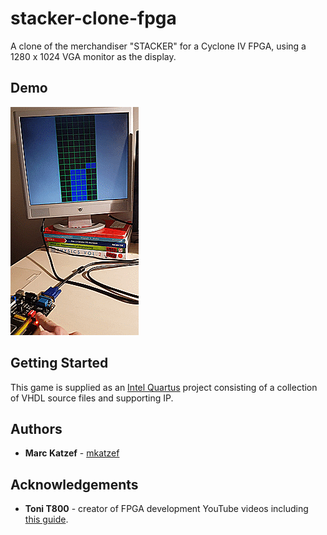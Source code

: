 # stacker-clone-fpga

A clone of the merchandiser "STACKER" for a Cyclone IV FPGA, using a 1280 x 1024 VGA monitor as the display.

## Demo
<img src="images/demo.gif" width="205" title="Stacker clone demo">

## Getting Started
This game is supplied as an [Intel Quartus](https://www.altera.com/downloads/download-center.html) project consisting of a collection of VHDL source files and supporting IP.

## Authors

* **Marc Katzef** - [mkatzef](https://github.com/mkatzef)

## Acknowledgements

* **Toni T800** - creator of FPGA development YouTube videos including [this guide](https://www.youtube.com/watch?v=WK5FT5RD1sU).
